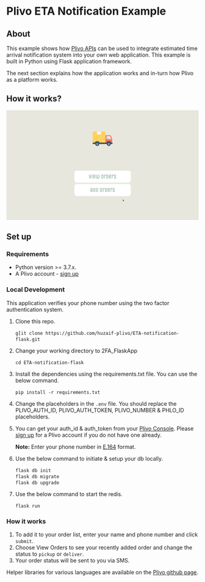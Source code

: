 Plivo ETA Notification Example
=======================================

## About

This example shows how [Plivo APIs](http://plivo.com/api) can be used to integrate estimated time arrival notification system into your own web application. This example is built in Python using Flask application framework.

The next section explains how the application works and in-turn how Plivo as a platform works.

## How it works?
![ETA notification](app/static/gif/ETA-notification.gif)

## Set up

### Requirements

- Python version >= 3.7.x.
- A Plivo account - [sign up](https://console.plivo.com/accounts/register/)

### Local Development

This application verifies your phone number using the two factor authentication system.

1. Clone this repo.
    ```shell
    g[it clone https://github.com/huzaif-plivo/ETA-notification-flask.git
    ```
2. Change your working directory to 2FA_FlaskApp
    ```shell
    cd ETA-notification-flask
    ```
3. Install the dependencies using the requirements.txt file. You can use the below command.
    ```shell
    pip install -r requirements.txt
    ```
4. Change the placeholders in the `.env` file. You should replace the PLIVO_AUTH_ID, PLIVO_AUTH_TOKEN, PLIVO_NUMBER & PHLO_ID placeholders.

5. You can get your auth_id & auth_token from your [Plivo Console](http://console.plivo.com/). Please [sign up](https://console.plivo.com/accounts/register/) for a Plivo account if you do not have one already. 
    
    **Note:** Enter your phone number in [E.164](http://en.wikipedia.org/wiki/E.164) format. 

6. Use the below command to initiate & setup your db locally. 
    ```shell
    flask db init
    flask db migrate
    flask db upgrade
    ```
7. Use the below command to start the redis. 
    ```shell
    flask run
    ```

### How it works
1. To add it to your order list, enter your name and phone number and click `submit`.
2. Choose View Orders to see your recently added order and change the status to `pickup` or `deliver`.
3. Your order status will be sent to you via SMS.

Helper libraries for various languages are available on the [Plivo github page](http://github.com/plivo).
